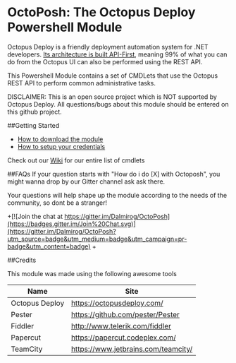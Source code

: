 # OctoPosh: The Octopus Deploy Powershell Module

Octopus Deploy is a friendly deployment automation system for .NET developers. [Its architecture is built API-First](http://docs.octopusdeploy.com/display/OD/Octopus+REST+API), meaning 99% of what you can do from the Octopus UI can also be performed using the REST API.

This Powershell Module contains a set of CMDLets that use the Octopus REST API to perform common administrative tasks.

DISCLAIMER: This is an open source project which is NOT supported by Octopus Deploy. All questions/bugs about this module should be entered on this github project.

##Getting Started

- [How to download the module](https://github.com/Dalmirog/OctoPosh/wiki/Installing-the-module)
- [How to setup your credentials](https://github.com/Dalmirog/OctoPosh/wiki/Setting-Credentials)

Check out our [Wiki](https://github.com/Dalmirog/OctoPosh/wiki) for our entire list of cmdlets

##FAQs
If your question starts with "How do i do [X] with Octoposh", you might wanna drop by our Gitter channel ask ask there.

Your questions will help shape up the module according to the needs of the community, so dont be a stranger!

+[![Join the chat at https://gitter.im/Dalmirog/OctoPosh](https://badges.gitter.im/Join%20Chat.svg)](https://gitter.im/Dalmirog/OctoPosh?utm_source=badge&utm_medium=badge&utm_campaign=pr-badge&utm_content=badge)
+

##Credits

This module was made using the following awesome tools

| Name | Site|
| ------------- | ----------- |
| Octopus Deploy      | https://octopusdeploy.com/|
| Pester | https://github.com/pester/Pester|
| Fiddler | http://www.telerik.com/fiddler |
| Papercut     | https://papercut.codeplex.com/ |
| TeamCity    | https://www.jetbrains.com/teamcity/ |